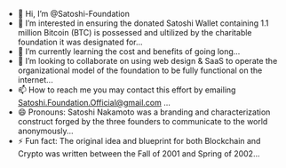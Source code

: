 - 👋 Hi, I’m @Satoshi-Foundation
- 👀 I’m interested in ensuring the donated Satoshi Wallet containing 1.1 million Bitcoin (BTC) is possessed and ultilized by the charitable foundation it was designated for...
- 🌱 I’m currently learning the cost and benefits of going long...
- 💞️ I’m looking to collaborate on using web design & SaaS to operate the organizational model of the foundation to be fully functional on the internet...
- 📫 How to reach me you may contact this effort by emailing Satoshi.Foundation.Official@gmail.com ...
- 😄 Pronouns: Satoshi Nakamoto was a branding and characterization construct forged by the three founders to communicate to the world anonymously...
- ⚡ Fun fact: The original idea and blueprint for both Blockchain and Crypto was written between the Fall of 2001 and Spring of 2002...

<!---
Satoshi-Foundation/Satoshi-Foundation is a ✨ special ✨ repository because its `README.md` (this file) appears on your GitHub profile.
--->
